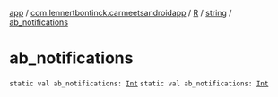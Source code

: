 [app](../../../index.md) / [com.lennertbontinck.carmeetsandroidapp](../../index.md) / [R](../index.md) / [string](index.md) / [ab_notifications](./ab_notifications.md)

# ab_notifications

`static val ab_notifications: `[`Int`](https://kotlinlang.org/api/latest/jvm/stdlib/kotlin/-int/index.html)
`static val ab_notifications: `[`Int`](https://kotlinlang.org/api/latest/jvm/stdlib/kotlin/-int/index.html)